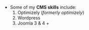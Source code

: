 - Some of my **CMS skills** include:
  1. Optimizely (*formerly optimizely*)
  2. Wordpress
  3. Joomla 3 & 4 +
